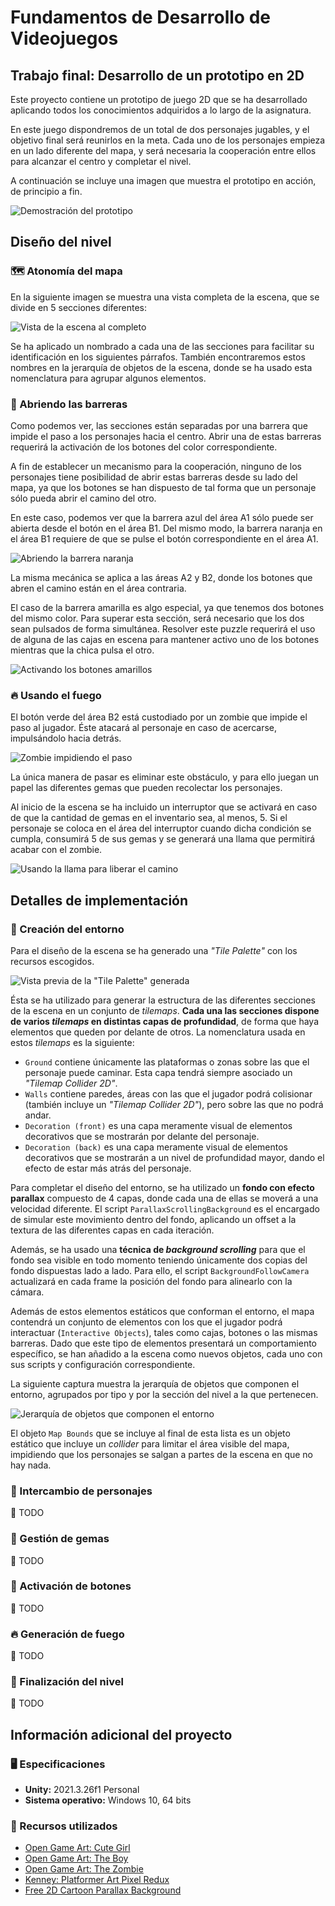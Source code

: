 # Fundamentos de Desarrollo de Videojuegos

## Trabajo final: Desarrollo de un prototipo en 2D

Este proyecto contiene un prototipo de juego 2D que se ha desarrollado aplicando todos los conocimientos adquiridos a lo largo de la asignatura.

En este juego dispondremos de un total de dos personajes jugables, y el objetivo final será reunirlos en la meta. Cada uno de los personajes empieza en un lado diferente del mapa, y será necesaria la cooperación entre ellos para alcanzar el centro y completar el nivel.

A continuación se incluye una imagen que muestra el prototipo en acción, de principio a fin.

![Demostración del prototipo](./Screenshots/2d-prototype-demo.gif)

## Diseño del nivel

### 🗺 Atonomía del mapa

En la siguiente imagen se muestra una vista completa de la escena, que se divide en 5 secciones diferentes:

![Vista de la escena al completo](./Screenshots/level-section-overview.png)

Se ha aplicado un nombrado a cada una de las secciones para facilitar su identificación en los siguientes párrafos. También encontraremos estos nombres en la jerarquía de objetos de la escena, donde se ha usado esta nomenclatura para agrupar algunos elementos.

### 🚧 Abriendo las barreras

Como podemos ver, las secciones están separadas por una barrera que impide el paso a los personajes hacia el centro. Abrir una de estas barreras requerirá la activación de los botones del color correspondiente.

A fin de establecer un mecanismo para la cooperación, ninguno de los personajes tiene posibilidad de abrir estas barreras desde su lado del mapa, ya que los botones se han dispuesto de tal forma que un personaje sólo pueda abrir el camino del otro.

En este caso, podemos ver que la barrera azul del área A1 sólo puede ser abierta desde el botón en el área B1. Del mismo modo, la barrera naranja en el área B1 requiere de que se pulse el botón correspondiente en el área A1.

![Abriendo la barrera naranja](./Screenshots/opening-red-barrier.gif)

La misma mecánica se aplica a las áreas A2 y B2, donde los botones que abren el camino están en el área contraria.

El caso de la barrera amarilla es algo especial, ya que tenemos dos botones del mismo color. Para superar esta sección, será necesario que los dos sean pulsados de forma simultánea. Resolver este puzzle requerirá el uso de alguna de las cajas en escena para mantener activo uno de los botones mientras que la chica pulsa el otro.

![Activando los botones amarillos](./Screenshots/opening-yellow-barrier.gif)

### 🔥 Usando el fuego

El botón verde del área B2 está custodiado por un zombie que impide el paso al jugador. Éste atacará al personaje en caso de acercarse, impulsándolo hacia detrás.

![Zombie impidiendo el paso](./Screenshots/zombie-attack-preview.gif)

La única manera de pasar es eliminar este obstáculo, y para ello juegan un papel las diferentes gemas que pueden recolectar los personajes.

Al inicio de la escena se ha incluido un interruptor que se activará en caso de que la cantidad de gemas en el inventario sea, al menos, 5. Si el personaje se coloca en el área del interruptor cuando dicha condición se cumpla, consumirá 5 de sus gemas y se generará una llama que permitirá acabar con el zombie.

![Usando la llama para liberar el camino](./Screenshots/flame-usage-preview.gif)

## Detalles de implementación

### 🌄 Creación del entorno

Para el diseño de la escena se ha generado una _"Tile Palette"_ con los recursos escogidos.

![Vista previa de la _"Tile Palette"_ generada](./Screenshots/tile-palette.PNG)

Ésta se ha utilizado para generar la estructura de las diferentes secciones de la escena en un conjunto de _tilemaps_. **Cada una las secciones dispone de varios _tilemaps_ en distintas capas de profundidad**, de forma que haya elementos que queden por delante de otros. La nomenclatura usada en estos _tilemaps_ es la siguiente:

- `Ground` contiene únicamente las plataformas o zonas sobre las que el personaje puede caminar. Esta capa tendrá siempre asociado un _"Tilemap Collider 2D"_.
- `Walls` contiene paredes, áreas con las que el jugador podrá colisionar (también incluye un _"Tilemap Collider 2D"_), pero sobre las que no podrá andar.
- `Decoration (front)` es una capa meramente visual de elementos decorativos que se mostrarán por delante del personaje.
- `Decoration (back)` es una capa meramente visual de elementos decorativos que se mostrarán a un nivel de profundidad mayor, dando el efecto de estar más atrás del personaje.

Para completar el diseño del entorno, se ha utilizado un **fondo con efecto parallax** compuesto de 4 capas, donde cada una de ellas se moverá a una velocidad diferente. El script `ParallaxScrollingBackground` es el encargado de simular este movimiento dentro del fondo, aplicando un offset a la textura de las diferentes capas en cada iteración.

Además, se ha usado una **técnica de _background scrolling_** para que el fondo sea visible en todo momento teniendo únicamente dos copias del fondo dispuestas lado a lado. Para ello, el script `BackgroundFollowCamera` actualizará en cada frame la posición del fondo para alinearlo con la cámara.

Además de estos elementos estáticos que conforman el entorno, el mapa contendrá un conjunto de elementos con los que el jugador podrá interactuar (`Interactive Objects`), tales como cajas, botones o las mismas barreras. Dado que este tipo de elementos presentará un comportamiento específico, se han añadido a la escena como nuevos objetos, cada uno con sus scripts y configuración correspondiente.

La siguiente captura muestra la jerarquía de objetos que componen el entorno, agrupados por tipo y por la sección del nivel a la que pertenecen.

![Jerarquía de objetos que componen el entorno](./Screenshots/environment-object-hierarchy.PNG)

El objeto `Map Bounds` que se incluye al final de esta lista es un objeto estático que incluye un _collider_ para limitar el área visible del mapa, impidiendo que los personajes se salgan a partes de la escena en que no hay nada.

### 🔄 Intercambio de personajes

:memo: TODO

### 💎 Gestión de gemas

:memo: TODO

### 🔘 Activación de botones

:memo: TODO

### 🔥 Generación de fuego

:memo: TODO

### 🚩 Finalización del nivel

:memo: TODO

## Información adicional del proyecto

### 🖥️ Especificaciones

- **Unity:** 2021.3.26f1 Personal
- **Sistema operativo:** Windows 10, 64 bits

### 🎨 Recursos utilizados

- [Open Game Art: Cute Girl](https://opengameart.org/content/cute-girl-free-sprites)
- [Open Game Art: The Boy](https://opengameart.org/content/the-boy-free-sprites)
- [Open Game Art: The Zombie](https://opengameart.org/content/the-zombie-free-sprites)
- [Kenney: Platformer Art Pixel Redux](https://kenney.nl/assets/platformer-art-pixel-redux)
- [Free 2D Cartoon Parallax Background](https://assetstore.unity.com/packages/2d/environments/free-2d-cartoon-parallax-background-205812)
